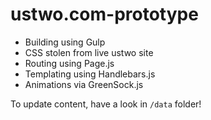 # ustwo.com-prototype

  * Building using Gulp
  * CSS stolen from live ustwo site
  * Routing using Page.js
  * Templating using Handlebars.js
  * Animations via GreenSock.js

To update content, have a look in `/data` folder!
